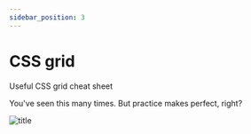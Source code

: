 ```yaml
---
sidebar_position: 3
---
```


# CSS grid

Useful CSS grid cheat sheet

You've seen this many times. But practice makes perfect, right?

![title](https://s30.picofile.com/file/8474102234/grid_sheet.png)


